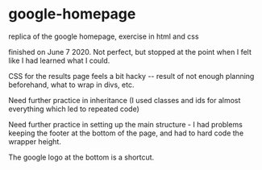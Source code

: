 # google-homepage
replica of the google homepage, exercise in html and css

finished on June 7 2020. Not perfect, but stopped at the point when I felt like I had learned what I could.

CSS for the results page feels a bit hacky -- result of not enough planning beforehand, what to wrap in divs, etc. 

Need further practice in inheritance (I used classes and ids for almost everything which led to repeated code)

Need further practice in setting up the main structure - I had problems keeping the footer at the bottom of the page, and had to hard code the wrapper height.

The google logo at the bottom is a shortcut.